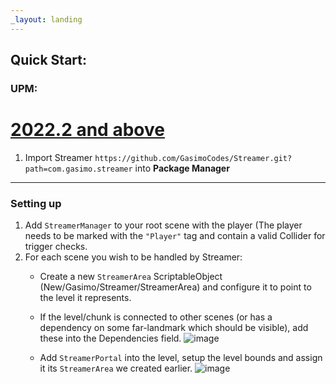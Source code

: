 ```yaml
---
_layout: landing
---
```


## Quick Start:

### UPM:

# [2022.2 and above](#tab/newer)

1. Import Streamer `https://github.com/GasimoCodes/Streamer.git?path=com.gasimo.streamer` into **Package Manager** 
  


---

### Setting up
1) Add `StreamerManager` to your root scene with the player (The player needs to be marked with the `"Player"` tag and contain a valid Collider for trigger checks.
2) For each scene you wish to be handled by Streamer:
	- Create a new `StreamerArea` ScriptableObject (New/Gasimo/Streamer/StreamerArea) and configure it to point to the level it represents. 
	- If the level/chunk is connected to other scenes (or has a dependency on some far-landmark which should be visible), add these into the Dependencies field.
	![image](https://github.com/GasimoCodes/Streamer/assets/22917863/a6b918b4-7959-4b58-a07d-9b92aa4abc7a)

	- Add `StreamerPortal` into the level, setup the level bounds and assign it its `StreamerArea` we created earlier.
  ![image](https://github.com/GasimoCodes/Streamer/assets/22917863/59fa33d4-2a44-4827-860a-524b642ed8f0)
